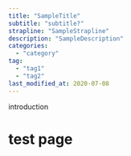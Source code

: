 ```yaml
---
title: "SampleTitle"
subtitle: "subtitle?"
strapline: "SampleStrapline"
description: "SampleDescription"
categories:
  - "category"
tag:
  - "tag1"
  - "tag2"
last_modified_at: 2020-07-08
---
```


introduction

# test page
